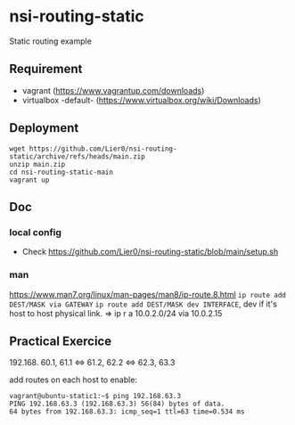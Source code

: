 # nsi-routing-static
Static routing example

## Requirement
* vagrant (https://www.vagrantup.com/downloads)
* virtualbox -default- (https://www.virtualbox.org/wiki/Downloads)

## Deployment
```
wget https://github.com/Lier0/nsi-routing-static/archive/refs/heads/main.zip
unzip main.zip
cd nsi-routing-static-main
vagrant up
```

## Doc
### local config
* Check https://github.com/Lier0/nsi-routing-static/blob/main/setup.sh

### man
https://www.man7.org/linux/man-pages/man8/ip-route.8.html
`ip route add DEST/MASK via GATEWAY`
`ip route add DEST/MASK dev INTERFACE`, dev if it's host to host physical link.
=> ip r a 10.0.2.0/24 via 10.0.2.15

## Practical Exercice
192.168.
60.1, 61.1 <=> 61.2, 62.2 <=> 62.3, 63.3

add routes on each host to enable:
```
vagrant@ubuntu-static1:~$ ping 192.168.63.3
PING 192.168.63.3 (192.168.63.3) 56(84) bytes of data.
64 bytes from 192.168.63.3: icmp_seq=1 ttl=63 time=0.534 ms
```
